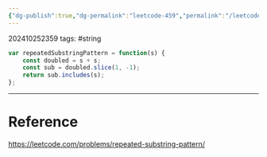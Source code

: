 ```yaml
---
{"dg-publish":true,"dg-permalink":"leetcode-459","permalink":"/leetcode-459/"}
---
```


202410252359
tags: #string

```js
var repeatedSubstringPattern = function(s) {
	const doubled = s + s;
	const sub = doubled.slice(1, -1);
	return sub.includes(s);
};
```

---
# Reference

https://leetcode.com/problems/repeated-substring-pattern/